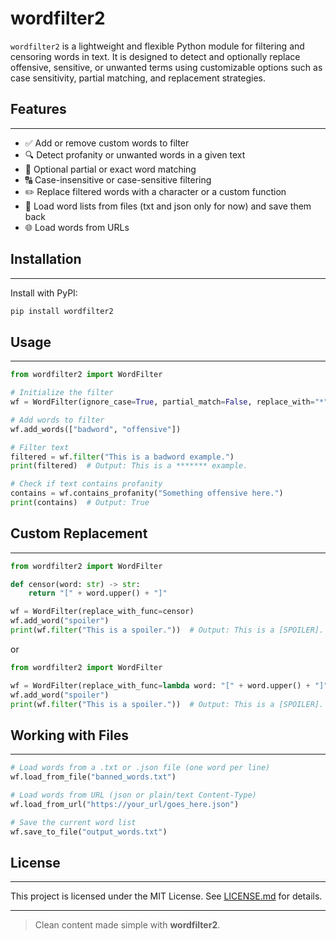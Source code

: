 # wordfilter2

`wordfilter2` is a lightweight and flexible Python module for filtering and censoring words in text. It is designed to detect and optionally replace offensive, sensitive, or unwanted terms using customizable options such as case sensitivity, partial matching, and replacement strategies.

## Features

-----

- ✅ Add or remove custom words to filter
- 🔍 Detect profanity or unwanted words in a given text
- 🧩 Optional partial or exact word matching
- 🔠 Case-insensitive or case-sensitive filtering
- ✏️ Replace filtered words with a character or a custom function
- 📁 Load word lists from files (txt and json only for now) and save them back
- 🌐 Load words from URLs

## Installation

-----

Install with PyPI:

```bash
pip install wordfilter2
```

## Usage

-----

```python
from wordfilter2 import WordFilter

# Initialize the filter
wf = WordFilter(ignore_case=True, partial_match=False, replace_with="*")

# Add words to filter
wf.add_words(["badword", "offensive"])

# Filter text
filtered = wf.filter("This is a badword example.")
print(filtered)  # Output: This is a ******* example.

# Check if text contains profanity
contains = wf.contains_profanity("Something offensive here.")
print(contains)  # Output: True
```

## Custom Replacement

-----

```python
from wordfilter2 import WordFilter

def censor(word: str) -> str:
    return "[" + word.upper() + "]"

wf = WordFilter(replace_with_func=censor)
wf.add_word("spoiler")
print(wf.filter("This is a spoiler."))  # Output: This is a [SPOILER].
```

or

```python
from wordfilter2 import WordFilter

wf = WordFilter(replace_with_func=lambda word: "[" + word.upper() + "]")
wf.add_word("spoiler")
print(wf.filter("This is a spoiler."))  # Output: This is a [SPOILER].
```

## Working with Files

-----

```python
# Load words from a .txt or .json file (one word per line)
wf.load_from_file("banned_words.txt")

# Load words from URL (json or plain/text Content-Type)
wf.load_from_url("https://your_url/goes_here.json")

# Save the current word list
wf.save_to_file("output_words.txt")
```

## License

-----

This project is licensed under the MIT License.
See [LICENSE.md](https://github.com/VariableIsUndefined/wordfilter2/blob/master/LICENSE.md) for details.


-----

> Clean content made simple with **wordfilter2**.